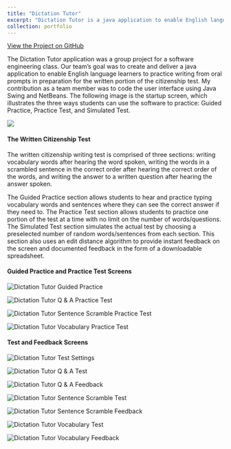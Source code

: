 ```yaml
---
title: "Dictation Tutor"
excerpt: "Dictation Tutor is a java application to enable English language learners to practice writing from oral prompts in preparation for the written portion of the citizenship test.<br/><img src='/images/MainMenu.png'>"
collection: portfolio
---
```


<a href="https://github.com/lisaover/DictationTutor">View the Project on GitHub</a>

The Dictation Tutor application was a group project for a software engineering class. Our team’s goal was to create and deliver a java application to enable English language learners to practice writing from oral prompts in preparation for the written portion of the citizenship test. My contribution as a team member was to code the user interface using Java Swing and NetBeans. The following image is the startup screen, which illustrates the three ways students can use the software to practice: Guided Practice, Practice Test, and Simulated Test.

<img src='/images/MainMenu.png'>

#### The Written Citizenship Test

The written citizenship writing test is comprised of three sections: writing vocabulary words after hearing the word spoken, writing the words in a scrambled sentence in the correct order after hearing the correct order of the words, and writing the answer to a written question after hearing the answer spoken.

The Guided Practice section allows students to hear and practice typing vocabulary words and sentences where they can see the correct answer if they need to. The Practice Test section allows students to practice one portion of the test at a time with no limit on the number of words/questions. The Simulated Test section simulates the actual test by choosing a preselected number of random words/sentences from each section. This section also uses an edit distance algorithm to provide instant feedback on the screen and documented feedback in the form of a downloadable spreadsheet.

#### Guided Practice and Practice Test Screens
![Dictation Tutor Guided Practice](images/Guided-Practice.png)

![Dictation Tutor Q & A Practice Test](images/Q-n-A-Practice.png)

![Dictation Tutor Sentence Scramble Practice Test](images/Sentence-Scramble-Practice.png)

![Dictation Tutor Vocabulary Practice Test](images/Vocabulary-Practice.png)
            
#### Test and Feedback Screens
![Dictation Tutor Test Settings](images/Settings.png)

![Dictation Tutor Q & A Test](images/Q-n-A-Test.png)

![Dictation Tutor Q & A Feedback](images/Q-n-A-Feedback.png)

![Dictation Tutor Sentence Scramble Test](images/Sentence-Scramble-Test.png)

![Dictation Tutor Sentence Scramble Feedback](images/Sentence-Scramble-Feedback.png)

![Dictation Tutor Vocabulary Test](images/Vocabulary-Test.png)

![Dictation Tutor Vocabulary Feedback](images/Vocabulary-Feedback.png)
